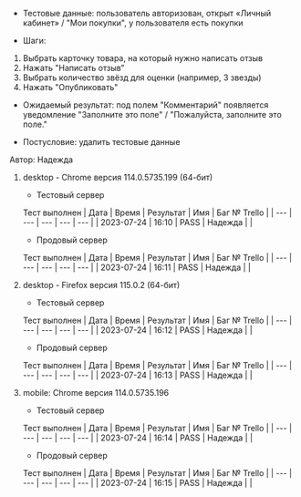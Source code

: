 * Тестовые данные: пользователь авторизован, открыт «Личный кабинет» / "Мои покупки", у пользователя есть покупки

* Шаги:
1.	Выбрать карточку товара, на который нужно написать отзыв
2.	Нажать "Написать отзыв"
3.	Выбрать количество звёзд для оценки (например, 3 звезды)
4.	Нажать "Опубликовать"

* Ожидаемый результат: под полем "Комментарий" появляется уведомление "Заполните это поле" / "Пожалуйста, заполните это поле."

* Постусловие: удалить тестовые данные

Автор: Надежда

1) desktop - Chrome версия 114.0.5735.199 (64-бит)

	* Тестовый сервер 

	Тест выполнен
	| Дата | Время | Результат | Имя | Баг № Trello |
	| --- | --- | --- | --- | --- |
	| 2023-07-24 | 16:10 | PASS | Надежда |  | 

	* Продовый сервер

	Тест выполнен
	| Дата | Время | Результат | Имя | Баг № Trello |
	| --- | --- | --- | --- | --- |
	| 2023-07-24 | 16:11 | PASS | Надежда |  | 

2) desktop - Firefox версия 115.0.2 (64-бит)

	* Тестовый сервер 

	Тест выполнен
	| Дата | Время | Результат | Имя | Баг № Trello |
	| --- | --- | --- | --- | --- |
	| 2023-07-24 | 16:12 | PASS | Надежда |  | 

	* Продовый сервер 

	Тест выполнен
	| Дата | Время | Результат | Имя | Баг № Trello |
	| --- | --- | --- | --- | --- |
	| 2023-07-24 | 16:13 | PASS | Надежда |  | 

3) mobile: Chrome версия 114.0.5735.196

	* Тестовый сервер 

	Тест выполнен
	| Дата | Время | Результат | Имя | Баг № Trello |
	| --- | --- | --- | --- | --- |
	| 2023-07-24 | 16:14 | PASS | Надежда |  | 

	* Продовый сервер 

	Тест выполнен
	| Дата | Время | Результат | Имя | Баг № Trello |
	| --- | --- | --- | --- | --- |
	| 2023-07-24 | 16:15 | PASS | Надежда |  |